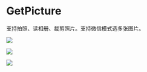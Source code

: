 # GetPicture
支持拍照、读相册、裁剪照片。支持微信模式选多张图片。

![](/Volumes/flueky/AndroidStudioProjects/GetPicture/Screenshot_20170904-170919.png)

![](/Volumes/flueky/AndroidStudioProjects/GetPicture/Screenshot_20170904-170923.png)

![](/Volumes/flueky/AndroidStudioProjects/GetPicture/Screenshot_20170904-170931.png)


